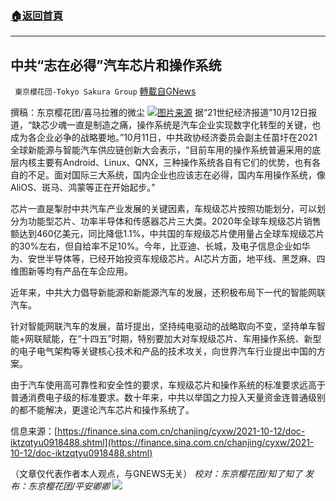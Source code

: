###  [:house:返回首頁](https://github.com/ourhimalayas/txt)
---


## 中共“志在必得”汽车芯片和操作系统
` 東京櫻花団-Tokyo Sakura Group` [轉載自GNews](https://gnews.org/zh-hans/1590692/)

撰稿：东京樱花团/喜马拉雅的微尘
![](https://assets.gnews.org/wp-content/uploads/2021/10/image-219.png)[图片来源](https://zhuanlan.zhihu.com/p/268761253)
据“21世纪经济报道”10月12日报道，“缺芯少魂一直是制造之痛，操作系统是汽车企业实现数字化转型的关键，也成为各企业必争的战略要地。”10月11日，中共政协经济委员会副主任苗圩在2021全球新能源与智能汽车供应链创新大会表示，“目前车用的操作系统普遍采用的底层内核主要有Android、Linux、QNX，三种操作系统各自有它们的优势，也有各自的不足。面对国际三大系统，国内企业也应该志在必得，国内车用操作系统，像AliOS、斑马、鸿蒙等正在开始起步。”

芯片一直是掣肘中共汽车产业发展的关键因素，车规级芯片按照功能划分，可以划分为功能型芯片、功率半导体和传感器芯片三大类。2020年全球车规级芯片销售额达到460亿美元，同比降低1.1%，中共国的车规级芯片使用量占全球车规级芯片的30%左右，但自给率不足10%。今年，比亚迪、长城，及电子信息企业如华为、安世半导体等，已经开始投资车规级芯片。AI芯片方面，地平线、黑芝麻、四维图新等均有产品在车企应用。

近年来，中共大力倡导新能源和新能源汽车的发展，还积极布局下一代的智能网联汽车。

针对智能网联汽车的发展，苗圩提出，坚持纯电驱动的战略取向不变，坚持单车智能+网联赋能，在“十四五”时期，特别要加大对车规级芯片、车用操作系统、新型的电子电气架构等关键核心技术和产品的技术攻关，向世界汽车行业提出中国的方案。

由于汽车使用高可靠性和安全性的要求，车规级芯片和操作系统的标准要求远高于普通消费电子级的标准要求。数十年来，中共以举国之力投入天量资金连普通级别的都不能解决，更遑论汽车芯片和操作系统了。

信息来源：[https://finance.sina.com.cn/chanjing/cyxw/2021-10-12/doc-iktzqtyu0918488.shtml](https://finance.sina.com.cn/chanjing/cyxw/2021-10-12/doc-iktzqtyu0918488.shtml)

（文章仅代表作者本人观点，与GNEWS无关）
*校对：东京樱花团/知了知了
发布：东京樱花团/平安卿卿*
![](https://assets.gnews.org/wp-content/uploads/2021/09/image0-1-18.jpg)
